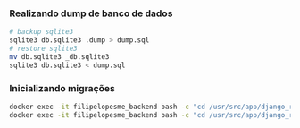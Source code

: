 ### Realizando dump de banco de dados

```sh
# backup sqlite3
sqlite3 db.sqlite3 .dump > dump.sql
# restore sqlite3
mv db.sqlite3 _db.sqlite3
sqlite3 db.sqlite3 < dump.sql
```

### Inicializando migrações

```sh
docker exec -it filipelopesme_backend bash -c "cd /usr/src/app/django_rest_api && python manage.py makemigrations"
docker exec -it filipelopesme_backend bash -c "cd /usr/src/app/django_rest_api && python manage.py migrate"
```
